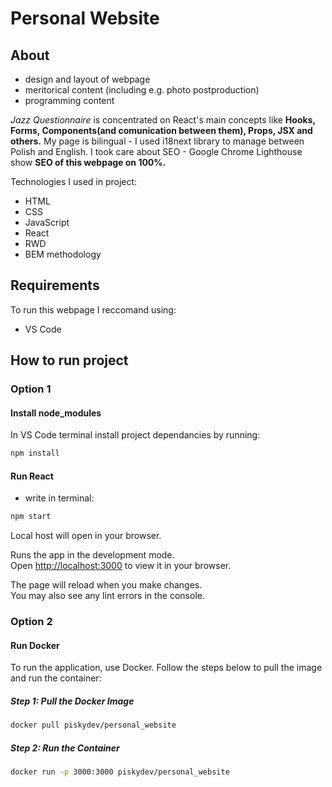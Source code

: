 # Personal Website

## About


- design and layout of webpage
- meritorical content (including e.g. photo postproduction)
- programming content

 *Jazz Questionnaire* is concentrated on React's main concepts like **Hooks, Forms, Components(and comunication between them), Props, JSX and others.** My page is bilingual - I used i18next library to manage between Polish and English. I took care about SEO - Google Chrome Lighthouse show **SEO of this webpage on 100%.**

Technologies I used in project:
- HTML
- CSS
- JavaScript
- React
- RWD
- BEM methodology

## Requirements

To run this webpage I reccomand using:
- VS Code

## How to run project
### Option 1
#### Install node_modules
In VS Code terminal install project dependancies by running: 
```bash
npm install
```

#### Run React
- write in terminal:
```bash
npm start
```
Local host will open in your browser.

Runs the app in the development mode.\
Open [http://localhost:3000](http://localhost:3000) to view it in your browser.

The page will reload when you make changes.\
You may also see any lint errors in the console.

### Option 2
#### Run Docker

To run the application, use Docker. Follow the steps below to pull the image and run the container:

##### Step 1: Pull the Docker Image
```bash
docker pull piskydev/personal_website
```
##### Step 2: Run the Container
```bash
docker run -p 3000:3000 piskydev/personal_website
```
